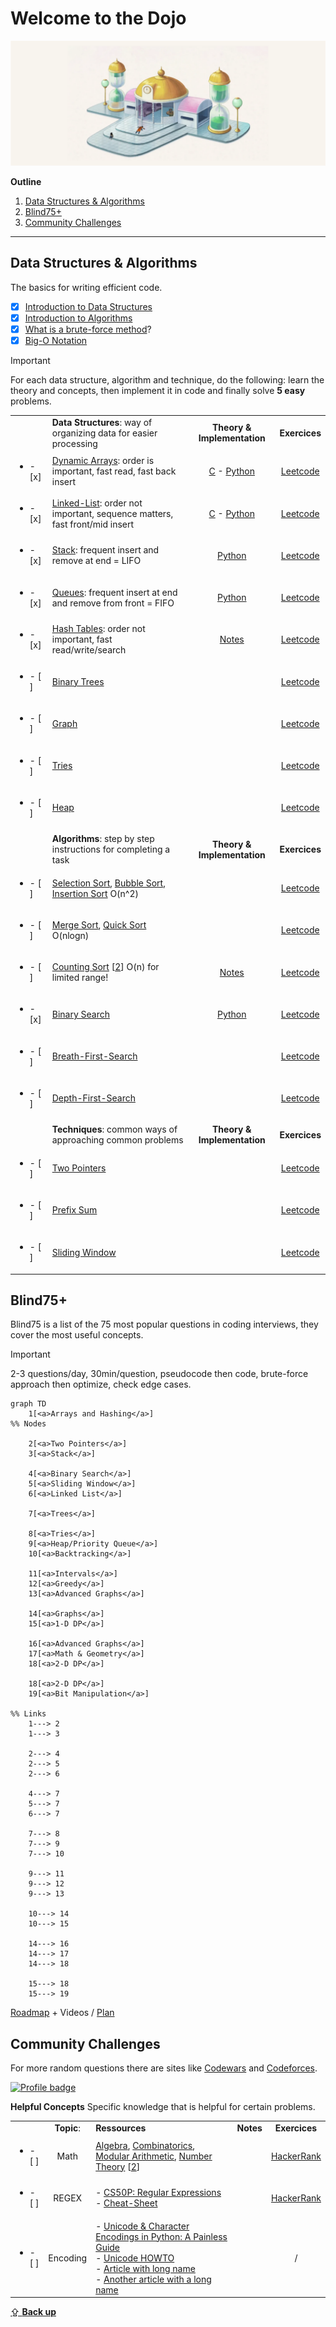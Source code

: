 # Welcome to the Dojo

![](./docs/Room_of_Spirit_and_Time.png)


**Outline**
1. [Data Structures & Algorithms](#data-structures--algorithms)
2. [Blind75+](#blind75)
3. [Community Challenges](#community-challenges)

<hr>

## Data Structures & Algorithms
The basics for writing efficient code.
- [x] [Introduction to Data Structures](https://www.youtube.com/watch?v=X8h4dq9Hzq8)
- [x] [Introduction to Algorithms](https://www.youtube.com/live/4oqjcKenCH8?si=58ALyCO1klKIUVnm)
- [x] [What is a brute-force method](https://www.youtube.com/watch?v=kdTpUjd71G8)?
- [x] [Big-O Notation](https://youtu.be/BgLTDT03QtU?si=wU584KDbMbWFgak3)

> [!Important]
> For each data structure, algorithm and technique, do the following:
> learn the theory and concepts, then implement it in code and finally solve **5 easy** problems.


|||||
|-|:-|:-:|:-:|
||**Data Structures**: way of organizing data for easier processing|**Theory & Implementation**|**Exercices**|
|<ul><li>- [x] </li></ul>|[Dynamic Arrays](https://en.wikipedia.org/wiki/Dynamic_array): order is important, fast read, fast back insert|[C](./src/theory/data_structures/vector.c) - [Python](./src/theory/data_structures/vector.py)|[Leetcode](https://leetcode.com/tag/array/)|
|<ul><li>- [x] </li></ul>|[Linked-List](https://en.wikipedia.org/wiki/Linked_list): order not important, sequence matters, fast front/mid insert|[C](./src/theory/data_structures/singly-linked-list.c) - [Python](./src/theory/data_structures/singly-linked-list.py)|[Leetcode](https://leetcode.com/tag/linked-list/)|
|<ul><li>- [x] </li></ul>|[Stack](https://en.wikipedia.org/wiki/Stack_(abstract_data_type)): frequent insert and remove at end = LIFO|[Python](./src/theory/data_structures/stack.ipynb)|[Leetcode](https://leetcode.com/tag/stack/)|
|<ul><li>- [x] </li></ul>|[Queues](https://en.wikipedia.org/wiki/Queue_(abstract_data_type)): frequent insert at end and remove from front = FIFO|[Python](./src/theory/data_structures/deque.ipynb)|[Leetcode](https://leetcode.com/tag/queue/)|
|<ul><li>- [x] </li></ul>|[Hash Tables](https://en.wikipedia.org/wiki/Hash_table): order not important, fast read/write/search|[Notes](./src/theory/data_structures/hashmap.ipynb)|[Leetcode](https://leetcode.com/tag/hash-table/)|
|<ul><li>- [ ] </li></ul>|[Binary Trees](https://en.wikipedia.org/wiki/Binary_tree)||[Leetcode](https://leetcode.com/tag/binary-tree/)|
|<ul><li>- [ ] </li></ul>|[Graph](https://en.wikipedia.org/wiki/Graph_(abstract_data_type))||[Leetcode](https://leetcode.com/tag/graph/)|
|<ul><li>- [ ] </li></ul>|[Tries](https://en.wikipedia.org/wiki/Tree_(data_structure))||[Leetcode](https://leetcode.com/tag/trie/)|
|<ul><li>- [ ] </li></ul>|[Heap](https://en.wikipedia.org/wiki/Heap_(data_structure))||[Leetcode](https://leetcode.com/tag/heap-priority-queue/)|
|||||
||**Algorithms**: step by step instructions for completing a task|**Theory & Implementation**|**Exercices**|
|<ul><li>- [ ] </li></ul>|[Selection Sort](https://en.wikipedia.org/wiki/Selection_sort), [Bubble Sort](https://en.wikipedia.org/wiki/Bubble_sort), [Insertion Sort](https://www.youtube.com/watch?v=JU767SDMDvA) O(n^2)||[Leetcode](https://leetcode.com/tag/heap-priority-queue/)|
|<ul><li>- [ ] </li></ul>|[Merge Sort](https://www.youtube.com/watch?v=4VqmGXwpLqc), [Quick Sort](https://youtu.be/Hoixgm4-P4M?si=OUJ7I-78ubkbnJtp) O(nlogn)||[Leetcode](https://leetcode.com/tag/sorting/)|
|<ul><li>- [ ] </li></ul>|[Counting Sort](https://en.wikipedia.org/wiki/Counting_sort) [[2](https://www.youtube.com/watch?v=ZcUdXuzOzeU)] O(n) for limited range!|[Notes](./src/theory/algorithms/counting-sort.ipynb)|[Leetcode](https://leetcode.com/tag/counting-sort/)|
|<ul><li>- [x] </li></ul>|[Binary Search](https://youtu.be/fDKIpRe8GW4?si=WGFySWh7-3bU_iPX)|[Python](./src/theory/algorithms/binary-search.ipynb)|[Leetcode](https://leetcode.com/tag/binary-search/)|
|<ul><li>- [ ] </li></ul>|[Breath-First-Search](https://www.youtube.com/watch?v=HZ5YTanv5QE)||[Leetcode](https://leetcode.com/tag/breadth-first-search/)|
|<ul><li>- [ ] </li></ul>|[Depth-First-Search](https://www.youtube.com/watch?v=Urx87-NMm6c)||[Leetcode](https://leetcode.com/tag/depth-first-search/)|
|||||
||**Techniques**: common ways of approaching common problems|**Theory & Implementation**|**Exercices**|
|<ul><li>- [ ] </li></ul>|[Two Pointers](https://www.youtube.com/watch?v=-gjxg6Pln50)||[Leetcode](https://leetcode.com/tag/two-pointers/)|
|<ul><li>- [ ] </li></ul>|[Prefix Sum](https://www.youtube.com/watch?v=7pJo_rM0z_s)||[Leetcode](https://leetcode.com/tag/prefix-sum/)|
|<ul><li>- [ ] </li></ul>|[Sliding Window](https://www.youtube.com/watch?v=p-ss2JNynmw)||[Leetcode](https://leetcode.com/tag/sliding-window/)|

## Blind75+
Blind75 is a list of the 75 most popular questions in coding interviews, they cover the most useful concepts.

> [!Important]
> 2-3 questions/day, 30min/question, pseudocode then code, brute-force approach then optimize, check edge cases.


```mermaid
graph TD
    1[<a>Arrays and Hashing</a>]
%% Nodes

    2[<a>Two Pointers</a>]
    3[<a>Stack</a>]

    4[<a>Binary Search</a>]
    5[<a>Sliding Window</a>]
    6[<a>Linked List</a>]

    7[<a>Trees</a>]
    
    8[<a>Tries</a>]
    9[<a>Heap/Priority Queue</a>]
    10[<a>Backtracking</a>]

    11[<a>Intervals</a>]
    12[<a>Greedy</a>]
    13[<a>Advanced Graphs</a>]

    14[<a>Graphs</a>]
    15[<a>1-D DP</a>]

    16[<a>Advanced Graphs</a>]
    17[<a>Math & Geometry</a>]
    18[<a>2-D DP</a>]

    18[<a>2-D DP</a>]
    19[<a>Bit Manipulation</a>]

%% Links
    1---> 2
    1---> 3

    2---> 4
    2---> 5
    2---> 6

    4---> 7
    5---> 7
    6---> 7

    7---> 8
    7---> 9
    7---> 10

    9---> 11
    9---> 12
    9---> 13

    10---> 14
    10---> 15

    14---> 16
    14---> 17
    14---> 18

    15---> 18
    15---> 19
```

[Roadmap](https://neetcode.io/roadmap) + Videos / [Plan](https://www.techinterviewhandbook.org/grind75?grouping=weeks)

## Community Challenges
For more random questions there are sites like [Codewars](https://www.codewars.com/) and [Codeforces](https://codeforces.com/problemset?order=BY_SOLVED_DESC).

[![Profile badge](https://www.codewars.com/users/rurangiza/badges/large)](https://www.codewars.com/users/rurangiza)

**Helpful Concepts**
Specific knowledge that is helpful for certain problems.

||||||
|-|:-:|:-|:-:|:-:|
||**Topic**: |**Ressources**|**Notes**|**Exercices**|
|<ul><li>- [ ] </li></ul>|Math|[Algebra](https://en.khanacademy.org/math/algebra), [Combinatorics](https://www.khanacademy.org/math/precalculus/x9e81a4f98389efdf:prob-comb), [Modular Arithmetic](https://www.khanacademy.org/computing/computer-science/cryptography/modarithmetic/a/what-is-modular-arithmetic), [Number Theory](https://www.youtube.com/playlist?list=PL-BD05SCClbag8KTPzaPzzggJ96aBsVkT) [[2](https://www.youtube.com/watch?v=KOzByAdxVZ8)]||[HackerRank](https://www.hackerrank.com/domains/mathematics)|
|<ul><li>- [ ] </li></ul>|REGEX|- [CS50P: Regular Expressions](https://youtu.be/hy3sd9MOAcc?si=sEJobUQ2B4u_HxCc)<br>- [Cheat-Sheet](https://www.rexegg.com/regex-quickstart.html)||[HackerRank](https://www.hackerrank.com/domains/regex)|
|<ul><li>- [ ] </li></ul>|Encoding|- [Unicode & Character Encodings in Python: A Painless Guide](https://realpython.com/python-encodings-guide/)<br>- [Unicode HOWTO](https://docs.python.org/3/howto/unicode.html)<br>- [Article with long name](https://www.joelonsoftware.com/2003/10/08/the-absolute-minimum-every-software-developer-absolutely-positively-must-know-about-unicode-and-character-sets-no-excuses/)<br>- [Another article with a long name](https://kunststube.net/encoding/)||/|

[⇪ **Back up**](#dojo)
